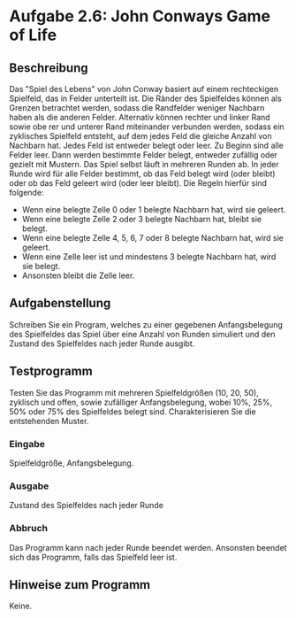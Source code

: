 # Aufgabe 2.6: John Conways Game of Life 

## Beschreibung
Das "Spiel des Lebens" von John Conway basiert auf einem rechteckigen Spielfeld, das in Felder unterteilt ist. Die Ränder des Spielfeldes können als Grenzen betrachtet werden, sodass die Randfelder
weniger Nachbarn haben als die anderen Felder. Alternativ können rechter und linker Rand sowie obe rer und unterer Rand miteinander verbunden werden, sodass ein zyklisches Spielfeld entsteht, auf dem
jedes Feld die gleiche Anzahl von Nachbarn hat. Jedes Feld ist entweder belegt oder leer.
Zu Beginn sind alle Felder leer. Dann werden bestimmte Felder belegt, entweder zufällig oder
gezielt mit Mustern. Das Spiel selbst läuft in mehreren Runden ab. In jeder Runde wird für alle Felder
bestimmt, ob das Feld belegt wird (oder bleibt) oder ob das Feld geleert wird (oder leer bleibt). Die
Regeln hierfür sind folgende:
- Wenn eine belegte Zelle 0 oder 1 belegte Nachbarn hat, wird sie geleert.
- Wenn eine belegte Zelle 2 oder 3 belegte Nachbarn hat, bleibt sie belegt.
- Wenn eine belegte Zelle 4, 5, 6, 7 oder 8 belegte Nachbarn hat, wird sie geleert.
- Wenn eine Zelle leer ist und mindestens 3 belegte Nachbarn hat, wird sie belegt.
- Ansonsten bleibt die Zelle leer.
## Aufgabenstellung
Schreiben Sie ein Program, welches zu einer gegebenen Anfangsbelegung des Spielfeldes das Spiel
über eine Anzahl von Runden simuliert und den Zustand des Spielfeldes nach jeder Runde ausgibt.
## Testprogramm
Testen Sie das Programm mit mehreren Spielfeldgrößen (10, 20, 50), zyklisch und offen, sowie zufälliger
Anfangsbelegung, wobei 10%, 25%, 50% oder 75% des Spielfeldes belegt sind.
Charakterisieren Sie die entstehenden Muster.

### Eingabe
Spielfeldgröße, Anfangsbelegung.
### Ausgabe
Zustand des Spielfeldes nach jeder Runde
### Abbruch
Das Programm kann nach jeder Runde beendet werden. Ansonsten beendet sich das Programm,
falls das Spielfeld leer ist.
## Hinweise zum Programm
Keine.


